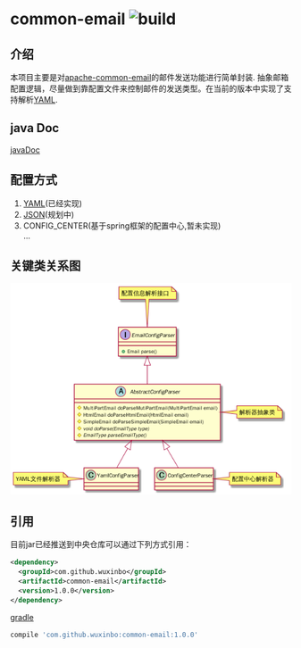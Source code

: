 # common-email ![[build](https://www.travis-ci.org/wuxinbo/common-email)](https://travis-ci.org/wuxinbo/common-email.svg?branch=master)
## 介绍
本项目主要是对[apache-common-email](http://commons.apache.org/proper/commons-email)的邮件发送功能进行简单封装.
抽象邮箱配置逻辑，尽量做到靠配置文件来控制邮件的发送类型。在当前的版本中实现了支持解析[YAML](http://yaml.org/).
## java Doc
[javaDoc](https://apidoc.gitee.com/xbwuc/common-email/)
## 配置方式
1. [YAML](http://yaml.org/)(已经实现)
2. [JSON](https://www.json.org/json-zh.html)(规划中)
3. CONFIG_CENTER(基于spring框架的配置中心,暂未实现)  
...
## 关键类关系图
![email-config](./img/email-config.png)
## 引用
目前jar已经推送到中央仓库可以通过下列方式引用：
```xml
<dependency>
  <groupId>com.github.wuxinbo</groupId>
  <artifactId>common-email</artifactId>
  <version>1.0.0</version>
</dependency>
```
[gradle](https://gradle.org/)
```groovy
compile 'com.github.wuxinbo:common-email:1.0.0'
```


